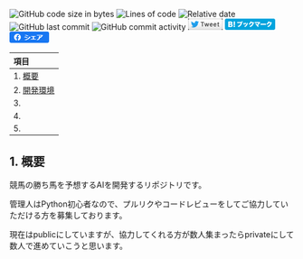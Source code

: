 ![GitHub code size in bytes](https://img.shields.io/github/languages/code-size/poi-ai/keibaAI)
![Lines of code](https://img.shields.io/tokei/lines/github/poi-ai/keibaAI)
![Relative date](https://img.shields.io/date/1640011380?label=first%20commit)
![GitHub last commit](https://img.shields.io/github/last-commit/poi-ai/keibaAI)
![GitHub commit activity](https://img.shields.io/github/commit-activity/m/poi-ai/keibaai)
[![Twitter](img/twitter.png)](https://twitter.com/intent/tweet?text=poi-ai/keibaAI&url=https://github.com/poi-ai/keibaAI)
[![はてなブックマーク](img/hatebu.png)](https://b.hatena.ne.jp/entry/s/github.com/poi-ai/keibaAI)
[![Facebook](img/facebook.png)](https://www.facebook.com/sharer/sharer.php?u=https://github.com/poi-ai/keibaAI)

|項目|
| :--- |
| 1. [概要](#anchor1) |
| 2. [開発環境](#anchor2)|
| 3. [](#anchor3)|
| 4. [](#anchor4)|
| 5. [](#anchor5)|

<a id="anchor1"></a>
## 1. 概要
競馬の勝ち馬を予想するAIを開発するリポジトリです。

管理人はPython初心者なので、プルリクやコードレビューをしてご協力していただける方を募集しております。

現在はpublicにしていますが、協力してくれる方が数人集まったらprivateにして数人で進めていこうと思います。

<!-- <a id="anchor2"></a>
## 2. 開発環境
今回の開発では、Python3.oo のみを使用しております。

RやScalaでのAI開発は予定しておりません(ごめんなさい。。。)

本リポジトリをclone後、

`$ pip install -r requirements.txt`

から、使用ライブラリのインストールをお願いいたします。

## 3. データ
モデル作成に使用する大元となるデータは、netkeibaからスクレイピングを用いて取得しております。

スクレイピング済のcsvファイルは、サイズ的な問題でここに載せられないため、

`$ python src¥scraping¥netkeiba.py [開始日] [終了日]`

から

※開始日、終了日はyyyyMMddの形で入力してください。


-->
